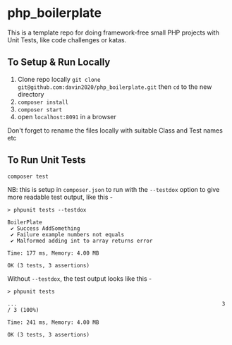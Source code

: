 # php_boilerplate
This is a template repo for doing framework-free small PHP projects with Unit Tests, like code challenges or katas.


## To Setup & Run Locally

1. Clone repo locally `git clone git@github.com:davin2020/php_boilerplate.git` then `cd` to the new directory
2. `composer install`
3. `composer start`
4. open `localhost:8091` in a browser

Don't forget to rename the files locally with suitable Class and Test names etc

## To Run Unit Tests

`composer test`

NB: this is setup in `composer.json` to run with the `--testdox` option to give more readable test output, like this -
```
> phpunit tests --testdox

BoilerPlate
 ✔ Success AddSomething
 ✔ Failure example numbers not equals
 ✔ Malformed adding int to array returns error

Time: 177 ms, Memory: 4.00 MB

OK (3 tests, 3 assertions)
```

Without `--testdox`, the test output looks like this - 
```
> phpunit tests

...                                                                 3 / 3 (100%)

Time: 241 ms, Memory: 4.00 MB

OK (3 tests, 3 assertions)
```
